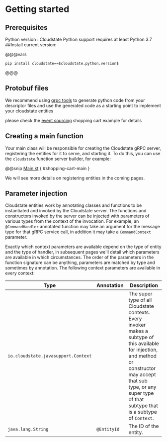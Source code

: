 # Getting started
## Prerequisites

Python version
: Cloudstate Python support requires at least Python 3.7
##Install current version:

@@@vars
```
pip install cloudstate==$cloudstate.python.version$
```
@@@

## Protobuf files

We recommend using [grpc tools](https://grpc.io/docs/languages/python/quickstart/) to generate python code from your descriptor files and use the generated code as a starting point to implement your cloudstate entities

please check the [event sourcing](eventsourced.md) shopping cart example for details
## Creating a main function

Your main class will be responsible for creating the Cloudstate gRPC server, registering the entities for it to serve, and starting it. To do this, you can use the `cloudstate` function server builder, for example:

@@snip [Main.kt](/docs/src/test/kotlin/docs/user/gettingstarted/Main.kt) { #shopping-cart-main }

We will see more details on registering entities in the coming pages.

## Parameter injection

Cloudstate entities work by annotating classes and functions to be instantiated and invoked by the Cloudstate server. The functions and constructors invoked by the server can be injected with parameters of various types from the context of the invocation. For example, an `@CommandHandler` annotated function may take an argument for the message type for that gRPC service call, in addition it may take a `CommandContext` parameter.

Exactly which context parameters are available depend on the type of entity and the type of handler, in subsequent pages we'll detail which parameters are available in which circumstances. The order of the parameters in the function signature can be anything, parameters are matched by type and sometimes by annotation. The following context parameters are available in every context:

| Type                                | Annotation   | Description           |
|-------------------------------------|--------------|-----------------------|
| `io.cloudstate.javasupport.Context` |              | The super type of all Cloudstate contexts. Every invoker makes a subtype of this available for injection, and method or constructor may accept that sub type, or any super type of that subtype that is a subtype of `Context`. |
| `java.lang.String`                  | `@EntityId`  | The ID of the entity. |  